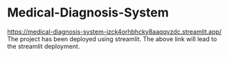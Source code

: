 # Medical-Diagnosis-System

https://medical-diagnosis-system-jzck4orhbhcky8aaqqvzdc.streamlit.app/
The project has been deployed using streamlit. The above link will lead to the streamlit deployment.
